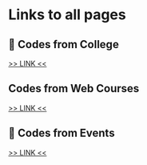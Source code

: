 # Links to all pages

## 🌟 Codes from College

[>> LINK <<](./from-college)

## Codes from Web Courses

[>> LINK <<](./from-courses)

## 🌟 Codes from Events

[>> LINK <<](./from-events)
